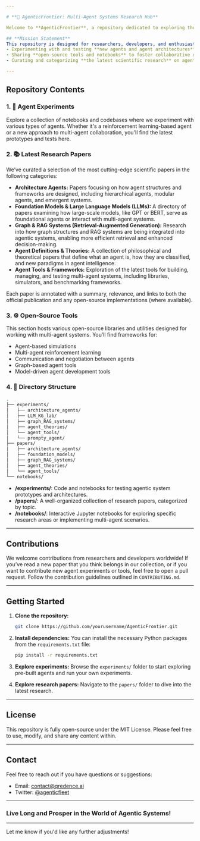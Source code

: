 ```yaml
---

# **🚀 AgenticFrontier: Multi-Agent Systems Research Hub**

Welcome to **AgenticFrontier**, a repository dedicated to exploring the frontier of **multi-agent systems**, **artificial intelligence**, and **distributed expertise**. Just like Star Trek’s mission to explore the unknown, this repository serves as a collaborative space for pushing the boundaries of AI and agent-based research.

## **Mission Statement**
This repository is designed for researchers, developers, and enthusiasts in the field of multi-agent systems and artificial intelligence. Our goal is to provide a resource hub for:
- Experimenting with and testing **new agents and agent architectures**.
- Sharing **open-source tools and notebooks** to foster collaborative development.
- Curating and categorizing **the latest scientific research** on agent systems.

---
```


## **Repository Contents**

### 1. **🧠 Agent Experiments**
Explore a collection of notebooks and codebases where we experiment with various types of agents. Whether it's a reinforcement learning-based agent or a new approach to multi-agent collaboration, you'll find the latest prototypes and tests here.

### 2. **📚 Latest Research Papers**
We’ve curated a selection of the most cutting-edge scientific papers in the following categories:

- **Architecture Agents:** Papers focusing on how agent structures and frameworks are designed, including hierarchical agents, modular agents, and emergent systems.
- **Foundation Models & Large Language Models (LLMs):** A directory of papers examining how large-scale models, like GPT or BERT, serve as foundational agents or interact with multi-agent systems.
- **Graph & RAG Systems (Retrieval-Augmented Generation):** Research into how graph structures and RAG systems are being integrated into agentic systems, enabling more efficient retrieval and enhanced decision-making.
- **Agent Definitions & Theories:** A collection of philosophical and theoretical papers that define what an agent is, how they are classified, and new paradigms in agent intelligence.
- **Agent Tools & Frameworks:** Exploration of the latest tools for building, managing, and testing multi-agent systems, including libraries, simulators, and benchmarking frameworks.

Each paper is annotated with a summary, relevance, and links to both the official publication and any open-source implementations (where available).

### 3. **⚙️ Open-Source Tools**
This section hosts various open-source libraries and utilities designed for working with multi-agent systems. You’ll find frameworks for:
- Agent-based simulations
- Multi-agent reinforcement learning
- Communication and negotiation between agents
- Graph-based agent tools
- Model-driven agent development tools

### 4. **📁 Directory Structure**
```bash
.
├── experiments/
│   ├── architecture_agents/
│   ├── LLM_KG_lab/
│   ├── graph_RAG_systems/
│   ├── agent_theories/
│   └── agent_tools/
│   └── prompty_agent/
├── papers/
│   ├── architecture_agents/
│   ├── foundation_models/
│   ├── graph_RAG_systems/
│   ├── agent_theories/
│   └── agent_tools/
└── notebooks/
```

- **/experiments/**: Code and notebooks for testing agentic system prototypes and architectures.
- **/papers/**: A well-organized collection of research papers, categorized by topic.
- **/notebooks/**: Interactive Jupyter notebooks for exploring specific research areas or implementing multi-agent scenarios.

---

## **Contributions**
We welcome contributions from researchers and developers worldwide! If you’ve read a new paper that you think belongs in our collection, or if you want to contribute new agent experiments or tools, feel free to open a pull request. Follow the contribution guidelines outlined in `CONTRIBUTING.md`.

---

## **Getting Started**

1. **Clone the repository:**
    ```bash
    git clone https://github.com/yourusername/AgenticFrontier.git
    ```

2. **Install dependencies:**
    You can install the necessary Python packages from the `requirements.txt` file:
    ```bash
    pip install -r requirements.txt
    ```

3. **Explore experiments:**
    Browse the `experiments/` folder to start exploring pre-built agents and run your own experiments.

4. **Explore research papers:**
    Navigate to the `papers/` folder to dive into the latest research.

---

## **License**
This repository is fully open-source under the MIT License. Please feel free to use, modify, and share any content within.

---

## **Contact**
Feel free to reach out if you have questions or suggestions:
- Email: contact@qredence.ai
- Twitter: [@agenticfleet](https://twitter.com/agenticfleet)

---

### **Live Long and Prosper in the World of Agentic Systems!**

---

Let me know if you'd like any further adjustments!
